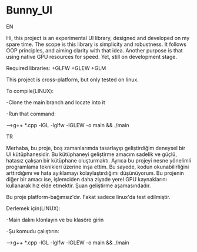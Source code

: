 # Bunny_UI
EN

Hi, this project is an experimental UI library, designed and developed on my spare time. The scope is this library is simplicity and robustness. It follows OOP principles, and aiming clarity with that idea. Another purpose is that using native GPU resources for speed. Yet, still on development stage.

Required libraries:
+GLFW
+GLEW
+GLM

This project is cross-platform, but only tested on linux.

To compile(LINUX):

-Clone the main branch and locate into it

-Run that command:

-->g++ *.cpp -lGL -lglfw -lGLEW -o main && ./main


TR

Merhaba, bu proje, boş zamanlarımda tasarlayıp geliştirdiğim deneysel bir UI kütüphanesidir. Bu kütüphaneyi geliştirme amacım sadelik ve güçlü, hatasız çalışan bir kütüphane oluşturmaktı. Ayrıca bu projeyi nesne yönelimli programlama teknikleri üzerine inşa ettim. Bu sayede, kodun okunabilirliğini arttırdığımı ve hata ayıklamayı kolaylaştırdığımı düşünüyorum. Bu projenin diğer bir amacı ise, işlemciden daha ziyade yerel GPU kaynaklarını kullanarak hız elde etmektir. Şuan geliştirme aşamasındadır.


Bu proje platform-bağımsız'dır. Fakat sadece linux'da test edilmiştir.

Derlemek için(LINUX):

-Main dalını klonlayın ve bu klasöre girin

-Şu komudu çalıştırın:

-->g++ *.cpp -lGL -lglfw -lGLEW -o main && ./main
